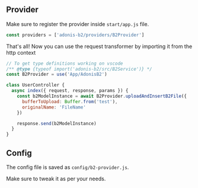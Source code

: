## Provider

Make sure to register the provider inside `start/app.js` file.

```js
const providers = ['adonis-b2/providers/B2Provider']
```

That's all! Now you can use the request transformer by importing it from the http context

```js
// To get type definitions working on vscode
/** @type {typeof import('adonis-b2/src/B2Service')} */
const B2Provider = use('App/AdonisB2')

class UserController {
  async index({ request, response, params }) {
    const b2ModelInstance = await B2Provider.uploadAndInsertB2File({
      bufferToUpload: Buffer.from('test'),
      originalName: 'FileName'
    })

    response.send(b2ModelInstance)
  }
}
```

## Config

The config file is saved as `config/b2-provider.js`.

Make sure to tweak it as per your needs.
